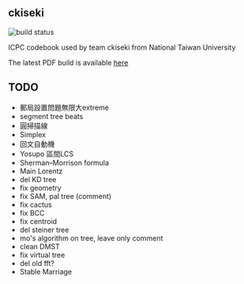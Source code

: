 ckiseki
----

![build status](https://github.com/OmeletWithoutEgg/ckiseki/workflows/build%20codebook.pdf/badge.svg)

ICPC codebook used by team ckiseki from National Taiwan University

The latest PDF build is available [here](https://github.com/OmeletWithoutEgg/ckiseki/raw/master/pdf/codebook.pdf)

## TODO

* 郵局設置問題無限大extreme
* segment tree beats
* 圓掃描線
* Simplex
* 回文自動機
* Yosupo 區間LCS
* Sherman–Morrison formula
* Main Lorentz
* del KD tree
* fix geometry
* fix SAM, pal tree (comment)
* fix cactus
* fix BCC
* fix centroid
* del steiner tree
* mo's algorithm on tree, leave only comment
* clean DMST
* fix virtual tree
* del old fft?
* Stable Marriage

